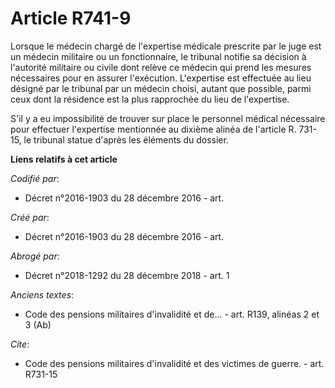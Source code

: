 # Article R741-9

Lorsque le médecin chargé de l'expertise médicale prescrite par le juge est un médecin militaire ou un fonctionnaire, le
tribunal notifie sa décision à l'autorité militaire ou civile dont relève ce médecin qui prend les mesures nécessaires pour
en assurer l'exécution. L'expertise est effectuée au lieu désigné par le tribunal par un médecin choisi, autant que possible,
parmi ceux dont la résidence est la plus rapprochée du lieu de l'expertise.

S'il y a eu impossibilité de trouver sur place le personnel médical nécessaire pour effectuer l'expertise mentionnée au
dixième alinéa de l'article R. 731-15, le tribunal statue d'après les éléments du dossier.

**Liens relatifs à cet article**

_Codifié par_:

  - Décret n°2016-1903 du 28 décembre 2016 - art.

_Créé par_:

  - Décret n°2016-1903 du 28 décembre 2016 - art.

_Abrogé par_:

  - Décret n°2018-1292 du 28 décembre 2018 - art. 1

_Anciens textes_:

  - Code des pensions militaires d'invalidité et de... - art. R139, alinéas 2 et 3 (Ab)

_Cite_:

  - Code des pensions militaires d'invalidité et des victimes de guerre. - art. R731-15
